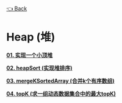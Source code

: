 [👈 Back](https://github.com/luvsunlight/algorithm)

# Heap (堆)

[**01. 实现一个小顶堆**]()

[**02. heapSort (实现堆排序)**]()

[**03. mergeKSortedArray (合并k个有序数组)**]()

[**04. topK (求一组动态数据集合中的最大topK)**]()